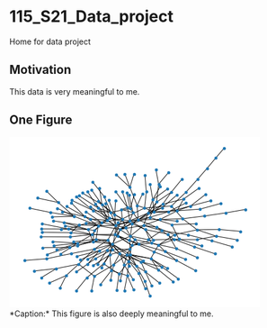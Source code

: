 # 115_S21_Data_project

Home for data project


## Motivation
This data is very meaningful to me. 

## One Figure

<img src="https://raw.githubusercontent.com/drdeford/115_S21_Data_project/main/path1.png">
*Caption:* This figure is also deeply meaningful to me. 
